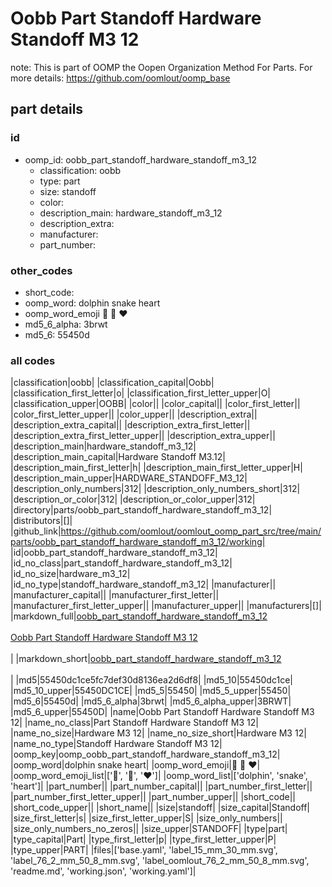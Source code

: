 # Oobb Part Standoff Hardware Standoff M3 12  

note: This is part of OOMP the Oopen Organization Method For Parts. For more details: https://github.com/oomlout/oomp_base

##  part details





### id
* oomp_id: oobb_part_standoff_hardware_standoff_m3_12
  * classification: oobb
  * type: part
  * size: standoff
  * color: 
  * description_main: hardware_standoff_m3_12
  * description_extra: 
  * manufacturer: 
  * part_number: 

### other_codes
* short_code: 
* oomp_word: dolphin snake heart
* oomp_word_emoji :dolphin: :snake: :heart:
* md5_6_alpha: 3brwt
* md5_6: 55450d

### all codes 
|classification|oobb|
|classification_capital|Oobb|
|classification_first_letter|o|
|classification_first_letter_upper|O|
|classification_upper|OOBB|
|color||
|color_capital||
|color_first_letter||
|color_first_letter_upper||
|color_upper||
|description_extra||
|description_extra_capital||
|description_extra_first_letter||
|description_extra_first_letter_upper||
|description_extra_upper||
|description_main|hardware_standoff_m3_12|
|description_main_capital|Hardware Standoff M3.12|
|description_main_first_letter|h|
|description_main_first_letter_upper|H|
|description_main_upper|HARDWARE_STANDOFF_M3_12|
|description_only_numbers|312|
|description_only_numbers_short|312|
|description_or_color|312|
|description_or_color_upper|312|
|directory|parts/oobb_part_standoff_hardware_standoff_m3_12|
|distributors|[]|
|github_link|https://github.com/oomlout/oomlout_oomp_part_src/tree/main/parts/oobb_part_standoff_hardware_standoff_m3_12/working|
|id|oobb_part_standoff_hardware_standoff_m3_12|
|id_no_class|part_standoff_hardware_standoff_m3_12|
|id_no_size|hardware_m3_12|
|id_no_type|standoff_hardware_standoff_m3_12|
|manufacturer||
|manufacturer_capital||
|manufacturer_first_letter||
|manufacturer_first_letter_upper||
|manufacturer_upper||
|manufacturers|[]|
|markdown_full|[oobb_part_standoff_hardware_standoff_m3_12](https://github.com/oomlout/oomlout_oomp_part_src/tree/main/parts/oobb_part_standoff_hardware_standoff_m3_12/working)<br>[](https://github.com/oomlout/oomlout_oomp_part_src/tree/main/parts/oobb_part_standoff_hardware_standoff_m3_12/working)<br>[Oobb Part Standoff Hardware Standoff M3 12](https://github.com/oomlout/oomlout_oomp_part_src/tree/main/parts/oobb_part_standoff_hardware_standoff_m3_12/working)<br><br>|
|markdown_short|[oobb_part_standoff_hardware_standoff_m3_12](https://github.com/oomlout/oomlout_oomp_part_src/tree/main/parts/oobb_part_standoff_hardware_standoff_m3_12/working)<br><br>|
|md5|55450dc1ce5fc7def30d8136ea2d6df8|
|md5_10|55450dc1ce|
|md5_10_upper|55450DC1CE|
|md5_5|55450|
|md5_5_upper|55450|
|md5_6|55450d|
|md5_6_alpha|3brwt|
|md5_6_alpha_upper|3BRWT|
|md5_6_upper|55450D|
|name|Oobb Part Standoff Hardware Standoff M3 12|
|name_no_class|Part Standoff Hardware Standoff M3 12|
|name_no_size|Hardware M3 12|
|name_no_size_short|Hardware M3 12|
|name_no_type|Standoff Hardware Standoff M3 12|
|oomp_key|oomp_oobb_part_standoff_hardware_standoff_m3_12|
|oomp_word|dolphin snake heart|
|oomp_word_emoji|:dolphin: :snake: :heart:|
|oomp_word_emoji_list|[':dolphin:', ':snake:', ':heart:']|
|oomp_word_list|['dolphin', 'snake', 'heart']|
|part_number||
|part_number_capital||
|part_number_first_letter||
|part_number_first_letter_upper||
|part_number_upper||
|short_code||
|short_code_upper||
|short_name||
|size|standoff|
|size_capital|Standoff|
|size_first_letter|s|
|size_first_letter_upper|S|
|size_only_numbers||
|size_only_numbers_no_zeros||
|size_upper|STANDOFF|
|type|part|
|type_capital|Part|
|type_first_letter|p|
|type_first_letter_upper|P|
|type_upper|PART|
|files|['base.yaml', 'label_15_mm_30_mm.svg', 'label_76_2_mm_50_8_mm.svg', 'label_oomlout_76_2_mm_50_8_mm.svg', 'readme.md', 'working.json', 'working.yaml']|

